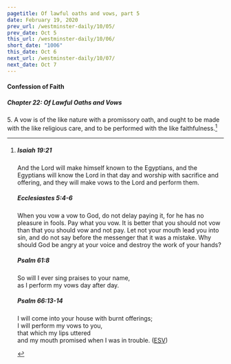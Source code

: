 ```yaml
---
pagetitle: Of lawful oaths and vows, part 5
date: February 19, 2020
prev_url: /westminster-daily/10/05/
prev_date: Oct 5
this_url: /westminster-daily/10/06/
short_date: "1006"
this_date: Oct 6
next_url: /westminster-daily/10/07/
next_date: Oct 7
---
```


#### Confession of Faith

##### Chapter 22: Of Lawful Oaths and Vows

<span class="q">5.</span> A vow is of the like nature with a promissory oath, and ought to be made with the like religious care, and to be performed with the like faithfulness.[^fnref:wcf1]

[^fnref:wcf1]: <div class="esv"><h5>Isaiah 19:21</h5> <div class="esv-text"><p id="p23019021.01-1">And the <span class="small-caps">Lord</span> will make himself known to the Egyptians, and the Egyptians will know the <span class="small-caps">Lord</span> in that day and worship with sacrifice and offering, and they will make vows to the <span class="small-caps">Lord</span> and perform them.</p> </div><h5>Ecclesiastes 5:4-6</h5> <div class="esv-text"><p id="p21005004.01-2">When you vow a vow to God, do not delay paying it, for he has no pleasure in fools. Pay what you vow. It is better that you should not vow than that you should vow and not pay. Let not your mouth lead you into sin, and do not say before the messenger that it was a mistake. Why should God be angry at your voice and destroy the work of your hands?</p> </div><h5>Psalm 61:8</h5> <div class="esv-text"><div class="block-indent"> <p class="line-group" id="p19061008.01-3">So will I ever sing praises to your name,<br /> <span class="indent"></span>as I perform my vows day after day.</p> </div> </div><h5>Psalm 66:13-14</h5> <div class="esv-text"><div class="block-indent"> <p class="line-group" id="p19066013.01-4">I will come into your house with burnt offerings;<br /> <span class="indent"></span>I will perform my vows to you,<br />  that which my lips uttered<br /> <span class="indent"></span>and my mouth promised when I was in trouble.  (<a href="http://www.esv.org" class="copyright">ESV</a>)</p> </div> </div> </div>

